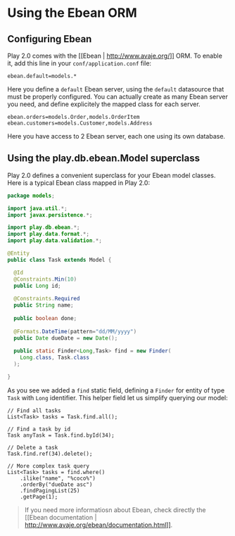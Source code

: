 # Using the Ebean ORM

## Configuring Ebean

Play 2.0 comes with the [[Ebean | http://www.avaje.org/]] ORM. To enable it, add this line in your `conf/application.conf` file:

```properties
ebean.default=models.*
```

Here you define a `default` Ebean server, using the `default` datasource that must be properly configured. You can actually create as many Ebean server you need, and define explicitely the mapped class for each server.

```properties
ebean.orders=models.Order,models.OrderItem
ebean.customers=models.Customer,models.Address
```

Here you have access to 2 Ebean server, each one using its own database.

## Using the play.db.ebean.Model superclass

Play 2.0 defines a convenient superclass for your Ebean model classes. Here is a typical Ebean class mapped in Play 2.0:

```java
package models;

import java.util.*;
import javax.persistence.*;

import play.db.ebean.*;
import play.data.format.*;
import play.data.validation.*;

@Entity 
public class Task extends Model {

  @Id
  @Constraints.Min(10)
  public Long id;
  
  @Constraints.Required
  public String name;
  
  public boolean done;
  
  @Formats.DateTime(pattern="dd/MM/yyyy")
  public Date dueDate = new Date();
  
  public static Finder<Long,Task> find = new Finder(
    Long.class, Task.class
  ); 

}
```

As you see we added a `find` static field, defining a `Finder` for entity of type `Task` with `Long` identifier. This helper field let us simplify querying our model:

```
// Find all tasks
List<Task> tasks = Task.find.all();
    
// Find a task by id
Task anyTask = Task.find.byId(34);

// Delete a task
Task.find.ref(34).delete();

// More complex task query
List<Task> tasks = find.where()
    .ilike("name", "%coco%")
    .orderBy("dueDate asc")
    .findPagingList(25)
    .getPage(1);
```

> If you need more informatiosn about Ebean, check directly the [[Ebean documentation | http://www.avaje.org/ebean/documentation.html]].